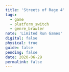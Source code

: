 ```yaml
---
title: 'Streets of Rage 4'
tags:
  - game
  - platform_switch
  - genre_brawler
note: 'Limited Run Games'
digital: false
physical: true
guide: false
pending: false
date: 2020-06-29
permalink: false
---
```

